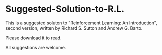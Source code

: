 # Suggested-Solution-to-R.L.

This is a suggested soluton to "Reinforcement Learning: An Introduction", second version, written by Richard S. Sutton and Andrew G. Barto.

Please download it to read. 

All suggestions are welcome. 
